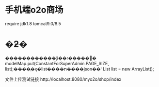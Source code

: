 # 手机端o2o商场


require jdk1.8  tomcat9.0/8.5


# �ƻ�
������������ѯ��ɾ�����޸�
modelMap.put(ConstantForSuperAdmin.PAGE_SIZE, list);����ֱ�ӽ�list����ת����json��ʽ
List<Area> list = new ArrayList<Area>(); 



文件上传测试链接
http://localhost:8080/myo2o/shop/index